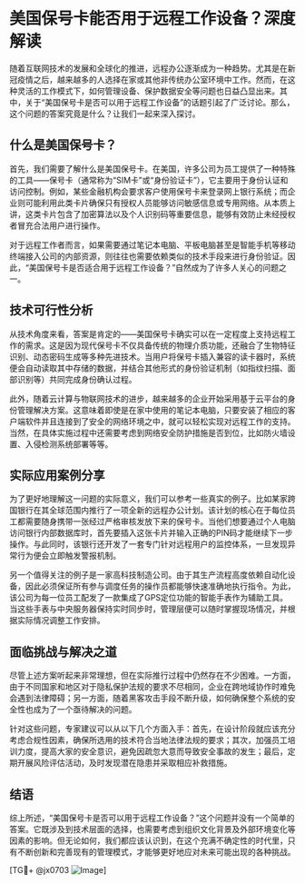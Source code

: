 # 美国保号卡能否用于远程工作设备？深度解读

随着互联网技术的发展和全球化的推进，远程办公逐渐成为一种趋势。尤其是在新冠疫情之后，越来越多的人选择在家或其他非传统办公室环境中工作。然而，在这种灵活的工作模式下，如何管理设备、保护数据安全等问题也日益凸显出来。其中，关于“美国保号卡是否可以用于远程工作设备”的话题引起了广泛讨论。那么，这个问题的答案究竟是什么？让我们一起来深入探讨。

## 什么是美国保号卡？

首先，我们需要了解什么是美国保号卡。在美国，许多公司为员工提供了一种特殊的工具——保号卡（通常称为“SIM卡”或“身份验证卡”），它主要用于身份认证和访问控制。例如，某些金融机构会要求客户使用保号卡来登录网上银行系统；而企业则可能利用此类卡片确保只有授权人员能够访问敏感信息或专用网络。从本质上讲，这类卡片包含了加密算法以及个人识别码等重要信息，能够有效防止未经授权者冒充合法用户进行操作。

对于远程工作者而言，如果需要通过笔记本电脑、平板电脑甚至是智能手机等移动终端接入公司的内部资源，则往往也需要依赖类似的技术手段来进行身份验证。因此，“美国保号卡是否适合用于远程工作设备？”自然成为了许多人关心的问题之一。

## 技术可行性分析

从技术角度来看，答案是肯定的——美国保号卡确实可以在一定程度上支持远程工作的需求。这是因为现代保号卡不仅具备传统的物理介质功能，还融合了生物特征识别、动态密码生成等多种先进技术。当用户将保号卡插入兼容的读卡器时，系统便会自动读取其中存储的数据，并结合其他形式的身份验证机制（如指纹扫描、面部识别等）共同完成身份确认过程。

此外，随着云计算与物联网技术的进步，越来越多的企业开始采用基于云平台的身份管理解决方案。这意味着即使是在家中使用的笔记本电脑，只要安装了相应的客户端软件并且连接到了安全的网络环境之中，就可以轻松实现对远程工作的支持。当然，在具体实施过程中还需要考虑到网络安全防护措施是否到位，比如防火墙设置、入侵检测系统部署等等。

## 实际应用案例分享

为了更好地理解这一问题的实际意义，我们可以参考一些真实的例子。比如某家跨国银行在其全球范围内推行了一项全新的远程办公计划。该计划的核心在于每位员工都需要随身携带一张经过严格审核发放下来的保号卡。当他们想要通过个人电脑访问银行内部数据库时，首先要插入这张卡片并输入正确的PIN码才能继续下一步操作。与此同时，该银行还开发了一套专门针对远程用户的监控体系，一旦发现异常行为便会立即触发警报机制。

另一个值得关注的例子是一家高科技制造公司。由于其生产流程高度依赖自动化设备，因此必须保证所有参与调度任务的操作员都能够快速准确地执行指令。为此，该公司为每一位员工配发了一款集成了GPS定位功能的智能手表作为辅助工具。当这些手表与中央服务器保持实时同步时，管理层便可以随时掌握现场情况，并根据实际情况调整工作安排。

## 面临挑战与解决之道

尽管上述方案听起来非常理想，但在实际推行过程中仍然存在不少困难。一方面，由于不同国家和地区对于隐私保护法规的要求不尽相同，企业在跨地域协作时难免会遇到法律障碍；另一方面，随着黑客攻击手段不断升级，如何确保整个系统的安全性也成为了一个亟待解决的问题。

针对这些问题，专家建议可以从以下几个方面入手：首先，在设计阶段就应该充分考虑合规性因素，确保所选用的技术符合当地法律法规的要求；其次，加强员工培训力度，提高大家的安全意识，避免因疏忽大意而导致安全事故的发生；最后，定期开展风险评估活动，及时发现潜在隐患并采取相应补救措施。

## 结语

综上所述，“美国保号卡是否可以用于远程工作设备？”这个问题并没有一个简单的答案。它既涉及到技术层面的选择，也需要考虑到组织文化背景及外部环境变化等因素的影响。但无论如何，我们都应该认识到，在这个充满不确定性的时代里，只有不断创新和完善现有的管理模式，才能够更好地应对未来可能出现的各种挑战。

[TG💪+ @jx0703 ![Image](https://github.com/user-attachments/assets/dbca1d08-cadb-493c-b0ec-ad6f7a83f270)]